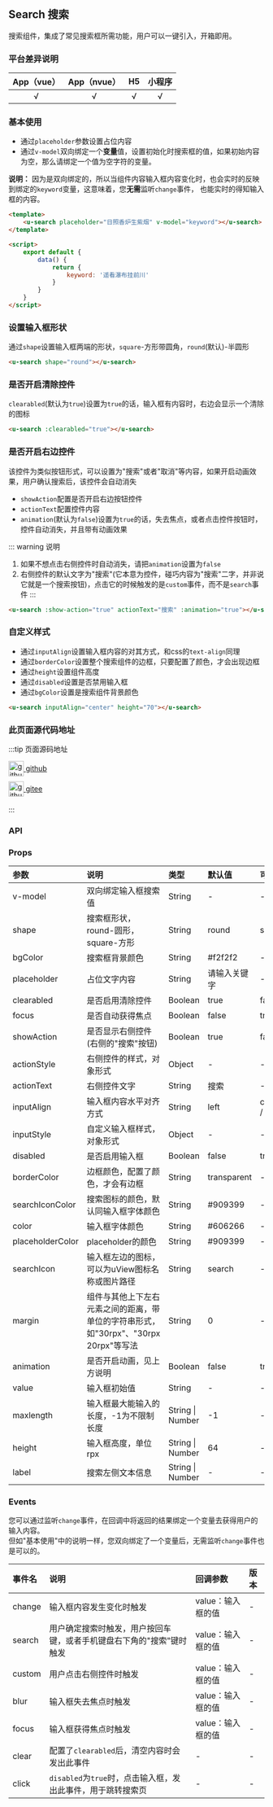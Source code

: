 ## Search 搜索 <to-api/>

<demo-model url="/pages/componentsB/search/search"></demo-model>

<custom-block text="由于右侧的演示是通过iframe引入的，缺少移动端的@touchstart事件，故清除控件无效，请在真机演示中查看效果。"></custom-block>

搜索组件，集成了常见搜索框所需功能，用户可以一键引入，开箱即用。

### 平台差异说明

|App（vue）|App（nvue）|H5|小程序|
|:-:|:-:|:-:|:-:|
|√|√|√|√|

### 基本使用

- 通过`placeholder`参数设置占位内容
- 通过`v-model`双向绑定一个**变量**值，设置初始化时搜索框的值，如果初始内容为空，那么请绑定一个值为空字符的变量。

**说明：** 因为是双向绑定的，所以当组件内容输入框内容变化时，也会实时的反映到绑定的`keyword`变量，这意味着，您**无需**监听`change`事件，
也能实时的得知输入框的内容。

```html
<template>
	<u-search placeholder="日照香炉生紫烟" v-model="keyword"></u-search>
</template>

<script>
	export default {
		data() {
			return {
				keyword: '遥看瀑布挂前川'
			}
		}
	}
</script>
```

### 设置输入框形状

通过`shape`设置输入框两端的形状，`square`-方形带圆角，`round`(默认)-半圆形

```html
<u-search shape="round"></u-search>
```

### 是否开启清除控件

`clearabled`(默认为`true`)设置为`true`的话，输入框有内容时，右边会显示一个清除的图标

```html
<u-search :clearabled="true"></u-search>
```

### 是否开启右边控件

该控件为类似按钮形式，可以设置为"搜索"或者"取消"等内容，如果开启动画效果，用户确认搜索后，该控件会自动消失

- `showAction`配置是否开启右边按钮控件
- `actionText`配置控件内容
- `animation`(默认为`false`)设置为`true`的话，失去焦点，或者点击控件按钮时，控件自动消失，并且带有动画效果

::: warning 说明
1. 如果不想点击右侧控件时自动消失，请把`animation`设置为`false`
2. 右侧控件的默认文字为"搜索"(它本意为控件，碰巧内容为"搜索"二字，并非说它就是一个搜索按钮)，点击它的时候触发的是`custom`事件，而不是`search`事件
:::

```html
<u-search :show-action="true" actionText="搜索" :animation="true"></u-search>
```

### 自定义样式

- 通过`inputAlign`设置输入框内容的对其方式，和css的`text-align`同理
- 通过`borderColor`设置整个搜索组件的边框，只要配置了颜色，才会出现边框
- 通过`height`设置组件高度
- 通过`disabled`设置是否禁用输入框
- 通过`bgColor`设置是搜索组件背景颜色

```html
<u-search inputAlign="center" height="70"></u-search>
```

### 此页面源代码地址

:::tip 页面源码地址
<br/>

<a href="https://github.com/umicro/uView2.0/blob/master/pages/componentsB/search/search.nvue" target="_blank" style="display: flex;align-items: center">
   <img height="30" src="https://vkceyugu.cdn.bspapp.com/VKCEYUGU-8f7e1d02-dcb1-46ba-90db-ae32fea44f22/4b2bf3e5-68ad-4a15-b0d1-00b7a5246eab.png" title="github" width="30"/>&nbsp;github
</a>

<a href="https://gitee.com/umicro/uView2.0/blob/master/pages/componentsB/search/search.nvue" target="_blank" style="display: flex;align-items: center;margin-top: 10px">
   <img height="30" src="https://vkceyugu.cdn.bspapp.com/VKCEYUGU-8f7e1d02-dcb1-46ba-90db-ae32fea44f22/0d0bc2dc-64e3-4ea1-a641-9c23d198e36d.png" title="github" width="30"/>&nbsp;gitee
</a>

<br/>
:::

### API

### Props

| 参数					| 说明											| 类型					| 默认值		|  可选值	|
|:-						|:-												|:-						|:-			|:-			|
| v-model			| 双向绑定输入框搜索值																| String				| -				| -				|
| shape				| 搜索框形状，round-圆形，square-方形													| String				| round			| square		|
| bgColor			| 搜索框背景颜色																		| String				| #f2f2f2		| -				|
| placeholder		| 占位文字内容																		| String				| 请输入关键字	| -				|
| clearabled		| 是否启用清除控件																	| Boolean				| true			| false			|
| focus				| 是否自动获得焦点																	| Boolean				| false			| true			|
| showAction		| 是否显示右侧控件(右侧的"搜索"按钮)													| Boolean				| true			| false			|
| actionStyle		| 右侧控件的样式，对象形式															| Object				| -				| -				|
| actionText		| 右侧控件文字																		| String				| 搜索			| -				|
| inputAlign		| 输入框内容水平对齐方式																| String				| left			| center / right|
| inputStyle		| 自定义输入框样式，对象形式															| Object				| -				| -				|
| disabled			| 是否启用输入框																		| Boolean				| false			| true			|
| borderColor		| 边框颜色，配置了颜色，才会有边框													| String				| transparent	| -				|
| searchIconColor	| 搜索图标的颜色，默认同输入框字体颜色												| String				| #909399		| -				|
| color				| 输入框字体颜色																		| String				| #606266		| -				|
| placeholderColor	| placeholder的颜色																	| String				| #909399		| -				|
| searchIcon		| 输入框左边的图标，可以为uView图标名称或图片路径										| String				| search		| -				|
| margin			| 组件与其他上下左右元素之间的距离，带单位的字符串形式，如"30rpx"、"30rpx 20rpx"等写法	| String				| 0				| -				|
| animation			| 是否开启动画，见上方说明															| Boolean				| false			| true			|
| value				| 输入框初始值																		| String				| -				| -				|
| maxlength			| 输入框最大能输入的长度，-1为不限制长度												| String &#124; Number	| -1			| -				|
| height			| 输入框高度，单位rpx																| String &#124; Number	| 64			| -				|
| label				| 搜索左侧文本信息																	| String &#124; Number	| -				| -				|


### Events

您可以通过监听`change`事件，在回调中将返回的结果绑定一个变量去获得用户的输入内容。  
但如"基本使用"中的说明一样，您双向绑定了一个变量后，无需监听`change`事件也是可以的。

| 事件名| 说明																	| 回调参数			| 版本	|
| :-	| :-																	| :-				| :-	|
| change| 输入框内容发生变化时触发												| value：输入框的值	| -		|
| search| 用户确定搜索时触发，用户按回车键，或者手机键盘右下角的"搜索"键时触发		| value：输入框的值	| -		|
| custom| 用户点击右侧控件时触发													| value：输入框的值	| -		|
| blur	| 输入框失去焦点时触发													| value：输入框的值	| -		|
| focus	| 输入框获得焦点时触发													| value：输入框的值	| -		|
| clear	| 配置了`clearabled`后，清空内容时会发出此事件							| -					| -		|
| click	| `disabled`为`true`时，点击输入框，发出此事件，用于跳转搜索页				| -					| -		|


<style scoped>
h3[id=props] + table thead tr th:nth-child(2){
	width: 35%;
}
</style>
